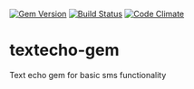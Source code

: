 [![Gem Version](https://badge.fury.io/rb/textecho.png)](http://badge.fury.io/rb/textecho)
[![Build Status](https://travis-ci.org/semdinsp/textecho.png)](https://travis-ci.org/semdinsp/textecho)
[![Code Climate](https://codeclimate.com/repos/52484e58f3ea002edc05ac05/badges/a2ef062b00ae5fbf50c1/gpa.png)](https://codeclimate.com/repos/52484e58f3ea002edc05ac05/feed)

textecho-gem
============

Text echo gem for basic sms functionality
